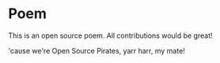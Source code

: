 # Poem
This is an open source poem. All contributions would be great!

'cause we're Open Source Pirates, yarr harr, my mate!
